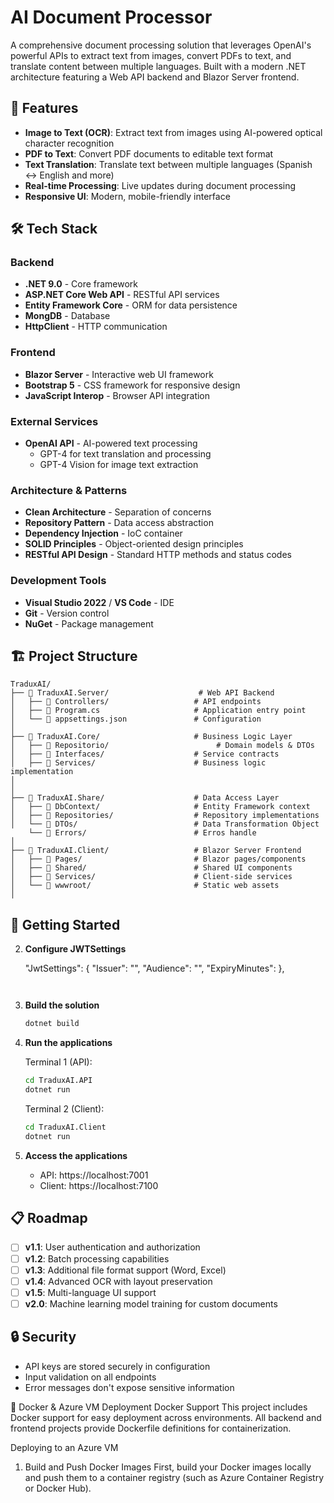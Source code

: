 # AI Document Processor

A comprehensive document processing solution that leverages OpenAI's powerful APIs to extract text from images, convert PDFs to text, and translate content between multiple languages. Built with a modern .NET architecture featuring a Web API backend and Blazor Server frontend.

## 🚀 Features

- **Image to Text (OCR)**: Extract text from images using AI-powered optical character recognition
- **PDF to Text**: Convert PDF documents to editable text format
- **Text Translation**: Translate text between multiple languages (Spanish ↔ English and more)
- **Real-time Processing**: Live updates during document processing
- **Responsive UI**: Modern, mobile-friendly interface

## 🛠️ Tech Stack

### Backend
- **.NET 9.0** - Core framework
- **ASP.NET Core Web API** - RESTful API services
- **Entity Framework Core** - ORM for data persistence
- **MongDB** - Database 
- **HttpClient** - HTTP communication

### Frontend
- **Blazor Server** - Interactive web UI framework
- **Bootstrap 5** - CSS framework for responsive design
- **JavaScript Interop** - Browser API integration

### External Services
- **OpenAI API** - AI-powered text processing
  - GPT-4 for text translation and processing
  - GPT-4 Vision for image text extraction

### Architecture & Patterns
- **Clean Architecture** - Separation of concerns
- **Repository Pattern** - Data access abstraction
- **Dependency Injection** - IoC container
- **SOLID Principles** - Object-oriented design principles
- **RESTful API Design** - Standard HTTP methods and status codes

### Development Tools
- **Visual Studio 2022** / **VS Code** - IDE
- **Git** - Version control
- **NuGet** - Package management

## 🏗️ Project Structure

```
TraduxAI/
├── 📁 TraduxAI.Server/                    # Web API Backend
│   ├── 📁 Controllers/                   # API endpoints
│   ├── 📄 Program.cs                     # Application entry point
│   └── 📄 appsettings.json               # Configuration
│
├── 📁 TraduxAI.Core/                     # Business Logic Layer
│   ├── 📁 Repositorio/                        # Domain models & DTOs
│   ├── 📁 Interfaces/                    # Service contracts
│   ├── 📁 Services/                      # Business logic implementation
│   
│
├── 📁 TraduxAI.Share/                    # Data Access Layer
│   ├── 📁 DbContext/                     # Entity Framework context
│   ├── 📁 Repositories/                  # Repository implementations
│   └── 📁 DTOs/                          # Data Transformation Object
    └── 📁 Errors/                        # Erros handle
│
├── 📁 TraduxAI.Client/                   # Blazor Server Frontend
│   ├── 📁 Pages/                         # Blazor pages/components
│   ├── 📁 Shared/                        # Shared UI components
│   ├── 📁 Services/                      # Client-side services
│   └── 📁 wwwroot/                       # Static web assets
│
```

## 🚦 Getting Started

2. **Configure JWTSettings**
   
   "JwtSettings": {
    "Issuer": "",
    "Audience": "",
    "ExpiryMinutes": 
  },
   ```


3. **Build the solution**
   ```bash
   dotnet build
   ```

5. **Run the applications**
   
   Terminal 1 (API):
   ```bash
   cd TraduxAI.API
   dotnet run
   ```
   
   Terminal 2 (Client):
   ```bash
   cd TraduxAI.Client
   dotnet run
   ```

6. **Access the applications**
   - API: https://localhost:7001
   - Client: https://localhost:7100


## 📋 Roadmap

- [ ] **v1.1**: User authentication and authorization
- [ ] **v1.2**: Batch processing capabilities
- [ ] **v1.3**: Additional file format support (Word, Excel)
- [ ] **v1.4**: Advanced OCR with layout preservation
- [ ] **v1.5**: Multi-language UI support
- [ ] **v2.0**: Machine learning model training for custom documents

## 🔒 Security

- API keys are stored securely in configuration
- Input validation on all endpoints
- Error messages don't expose sensitive information

🐳 Docker & Azure VM Deployment
Docker Support
This project includes Docker support for easy deployment across environments. All backend and frontend projects provide Dockerfile definitions for containerization.

Deploying to an Azure VM
1. Build and Push Docker Images
First, build your Docker images locally and push them to a container registry (such as Azure Container Registry or Docker Hub).


